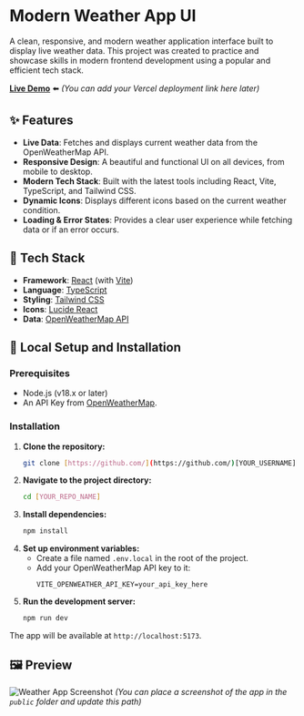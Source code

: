 # Modern Weather App UI

A clean, responsive, and modern weather application interface built to display live weather data. This project was created to practice and showcase skills in modern frontend development using a popular and efficient tech stack.

[**Live Demo**](https://your-deployment-link.vercel.app) ⬅️ *(You can add your Vercel deployment link here later)*

## ✨ Features

-   **Live Data**: Fetches and displays current weather data from the OpenWeatherMap API.
-   **Responsive Design**: A beautiful and functional UI on all devices, from mobile to desktop.
-   **Modern Tech Stack**: Built with the latest tools including React, Vite, TypeScript, and Tailwind CSS.
-   **Dynamic Icons**: Displays different icons based on the current weather condition.
-   **Loading & Error States**: Provides a clear user experience while fetching data or if an error occurs.

## 🚀 Tech Stack

-   **Framework**: [React](https://react.dev/) (with [Vite](https://vitejs.dev/))
-   **Language**: [TypeScript](https://www.typescriptlang.org/)
-   **Styling**: [Tailwind CSS](https://tailwindcss.com/)
-   **Icons**: [Lucide React](https://lucide.dev/)
-   **Data**: [OpenWeatherMap API](https://openweathermap.org/api)

## 🔧 Local Setup and Installation

### Prerequisites

-   Node.js (v18.x or later)
-   An API Key from [OpenWeatherMap](https://openweathermap.org/).

### Installation

1.  **Clone the repository:**
    ```bash
    git clone [https://github.com/](https://github.com/)[YOUR_USERNAME]/[YOUR_REPO_NAME].git
    ```
2.  **Navigate to the project directory:**
    ```bash
    cd [YOUR_REPO_NAME]
    ```
3.  **Install dependencies:**
    ```bash
    npm install
    ```
4.  **Set up environment variables:**
    -   Create a file named `.env.local` in the root of the project.
    -   Add your OpenWeatherMap API key to it:
        ```env
        VITE_OPENWEATHER_API_KEY=your_api_key_here
        ```
5.  **Run the development server:**
    ```bash
    npm run dev
    ```

The app will be available at `http://localhost:5173`.

## 🖼️ Preview

![Weather App Screenshot](./public/screenshot.png) 
*(You can place a screenshot of the app in the `public` folder and update this path)*